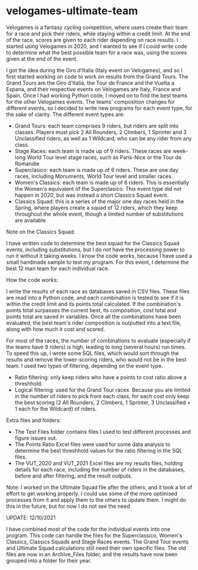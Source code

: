 # velogames-ultimate-team

Velogames is a fantasy cycling competition, where users create their team for a race and pick their riders, while staying within a credit limit. At the end of the race, scores are given to each rider depending on race results.
I started using Velogames in 2020, and I wanted to see if I could write code to determine what the best possible team for a race was, using the scores given at the end of the event.

I got the idea during the Giro d'Italia (Italy event on Velogames), and so I first started working on code to work on results from the Grand Tours.
The Grand Tours are the Giro d'Italia, the Tour de France and the Vuelta a Espana, and their respective events on Velogames are Italy, France and Spain.
Once I had working Python code, I moved on to find the best teams for the other Velogames events.
The teams' composition changes for different events, so I decided to write new programs for each event type, for the sake of clarity.
The different event types are:

- Grand Tours: each team comprises 9 riders, but riders are split into classes. Players must pick 2 All Rounders, 2 Climbers, 1 Sprinter and 3 Unclassified riders, as well as 1 Wildcard, who can be any rider from any class.
- Stage Races: each team is made up of 9 riders. These races are week-long World Tour level stage races, such as Paris-Nice or the Tour de Romandie
- Superclasico: each team is made up of 6 riders. These are one day races, including Monuments, World Tour level and smaller races.
- Women's Classics: each team is made up of 6 riders. This is essentially the Women's equivalent of the Superclasico. This event type did not happen in 2020, but was instead a short Classics Squad event.
- Classics Squad: this is a series of the major one day races held in the Spring, where players create a squad of 12 riders, which they keep throughout the whole event, though a limited number of substitutions are available. 


Note on the Classics Squad:

I have written code to determine the best squad for the Classics Squad events, including substitutions, but I do not have the processing power to run it without it taking weeks. I know the code works, because I have used a small handmade sample to test my program.
For this event, I determine the best 12 man team for each individual race.


How the code works:


I write the results of each race as databases saved in CSV files.
These files are read into a Python code, and each combination is tested to see if it is within the credit limit and its points total calculated.
If the combination's points total surpasses the current best, its composition, cost total and points total are saved in variables.
Once all the combinations have been evaluated, the best team's rider composition is outputted into a text file, along with how much it cost and scored.

For most of the races, the number of combinations to evaluate (especially if the teams have 9 riders) is high, leading to long (several hours) run times.
To speed this up, I wrote some SQL files, which would sort through the results and remove the lower-scoring riders, who would not be in the best team.
I used two types of filtering, depending on the event type.

- Ratio filtering: only keep riders who have a points to cost ratio above a threshhold.
- Logical filtering: used for the Grand Tour races. Because you are limited in the number of riders to pick from each class, for each cost only keep the best scoring (2 All Rounders, 2 Climbers, 1 Sprinter, 3 Unclassified + 1 each for the Wildcard) of riders.


Extra files and folders:
- The Test Files folder contains files I used to test different processes and figure issues out.
- The Points Ratio Excel files were used for some data analysis to determine the best threshhold values for the ratio filtering in the SQL files.
- The VUT_2020 and VUT_2021 Excel files are my results files, holding details for each race, including the number of riders in the databases, before and after filtering, and the result outputs.


Note:
I worked on the Ultimate Squad file after the others, and it took a lot of effort to get working properly.
I could use some of the more optimised processes from it and apply them to the others to update them.
I might do this in the future, but for now I do not see the need


UPDATE: 12/10/2021

I have combined most of the code for the individual events into one program. 
This code can handle the files for the Superclassico, Women's Classics, Classics Squads and Stage Races events.
The Grand Tour events and Ultimate Squad calculations still need their own specific files.
The old files are now in an Archive_Files folder, and the results have now been grouped into a folder for their year.
